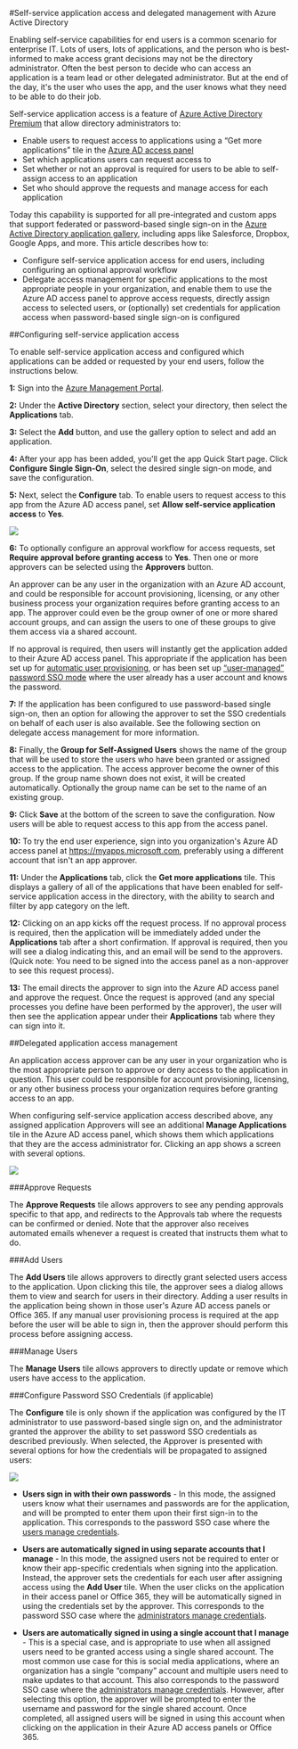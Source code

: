 <properties
	pageTitle="Self-service application access and delegated management with Azure Active Directory | Windows Azure"
	description="This article describes how to enable self-service application access and delegated management with Azure Active Directory."
	services="active-directory"
	documentationCenter=""
	authors="asmalser-msft"
	manager="stevenpo"
	editor=""/>

<tags
	ms.service="active-directory"
	ms.date="12/14/2015"
	wacn.date=""/>

#Self-service application access and delegated management with Azure Active Directory

Enabling self-service capabilities for end users is a common scenario for enterprise IT. Lots of users, lots of applications, and the person who is best-informed to make access grant decisions may not be the directory administrator. Often the best person to decide who can access an application is a team lead or other delegated administrator. But at the end of the day, it's the user who uses the app, and the user knows what they need to be able to do their job.

Self-service application access is a feature of [Azure Active Directory Premium](http://azure.microsoft.com/trial/get-started-active-directory/) that allow directory administrators to:

* Enable users to request access to applications using a “Get more applications” tile in the [Azure AD access panel](/documentation/articles/active-directory-appssoaccess-whatis#deploying-azure-ad-integrated-applications-to-users)
* Set which applications users can request access to
* Set whether or not an approval is required for users to be able to self-assign access to an application
* Set who should approve the requests and manage access for each application

Today this capability is supported for all pre-integrated and custom apps that support federated or password-based single sign-on in the [Azure Active Directory application gallery](/home/features/identity/), including apps like Salesforce, Dropbox, Google Apps, and more.
This article describes how to:

* Configure self-service application access for end users, including configuring an optional approval workflow 
* Delegate access management for specific applications to the most appropriate people in your organization, and enable them to use the Azure AD access panel to approve access requests, directly assign access to selected users, or (optionally) set credentials for application access when password-based single sign-on is configured


##Configuring self-service application access

To enable self-service application access and configured which applications can be added or requested by your end users, follow the instructions below.

**1:** Sign into the [Azure Management Portal](https://manage.windowsazure.cn/).

**2:**	Under the **Active Directory** section, select your directory, then select the **Applications** tab. 

**3:** Select the **Add** button, and use the gallery option to select and add an application.

**4:** After your app has been added, you'll get the app Quick Start page. Click **Configure Single Sign-On**, select the desired single sign-on mode, and save the configuration. 

**5:** Next, select the **Configure** tab. To enable users to request access to this app from the Azure AD access panel, set **Allow self-service application access** to **Yes**.

![][1]

**6:** To optionally configure an approval workflow for access requests, set **Require approval before granting access** to **Yes**. Then one or more approvers can be selected using the **Approvers** button.

An approver can be any user in the organization with an Azure AD account, and could be responsible for account provisioning, licensing, or any other business process your organization requires before granting access to an app. The approver could even be the group owner of one or more shared account groups, and can assign the users to one of these groups to give them access via a shared account. 

If no approval is required, then users will instantly get the application added to their Azure AD access panel. This appropriate if the application has been set up for [automatic user provisioning](/documentation/articles/active-directory-saas-app-provisioning), or has been set up [“user-managed” password SSO mode](/documentation/articles/active-directory-appssoaccess-whatis#password-based-single-sign-on) where the user already has a user account and knows the password.

**7:** If the application has been configured to use password-based single sign-on, then an option for allowing the approver to set the SSO credentials on behalf of each user is also available. See the following section on delegate access management for more information.

**8:** Finally, the **Group for Self-Assigned Users** shows the name of the group that will be used to store the users who have been granted or assigned access to the application. The access approver become the owner of this group. If the group name shown does not exist, it will be created automatically. Optionally the group name can be set to the name of an existing group.

**9:** Click **Save** at the bottom of the screen to save the configuration. Now users will be able to request access to this app from the access panel.

**10:** To try the end user experience, sign into you organization's Azure AD access panel at https://myapps.microsoft.com, preferably using a different account that isn't an app approver. 

**11:** Under the **Applications** tab, click the **Get more applications** tile. This displays a gallery of all of the applications that have been enabled for self-service application access in the directory, with the ability to search and filter by app category on the left. 

**12:** Clicking on an app kicks off the request process. If no approval process is required, then the application will be immediately added under the **Applications** tab after a short confirmation. If approval is required, then you will see a dialog indicating this, and an email will be send to the approvers. (Quick note: You need to be signed into the access panel as a non-approver to see this request process).

**13:** The email directs the approver to sign into the Azure AD access panel and approve the request. Once the request is approved (and any special processes you define have been performed by the approver), the user will then see the application appear under their **Applications** tab where they can sign into it.

##Delegated application access management

An application access approver can be any user in your organization who is the most appropriate person to approve or deny access to the application in question. This user could be responsible for account provisioning, licensing, or any other business process your organization requires before granting access to an app.
 
When configuring self-service application access described above, any assigned application Approvers will see an additional **Manage Applications** tile in the Azure AD access panel, which shows them which applications that they are the access administrator for. Clicking an app shows a screen with several options.

![][2]

###Approve Requests

The **Approve Requests** tile allows approvers to see any pending approvals specific to that app, and redirects to the Approvals tab where the requests can be confirmed or denied. Note that the approver also receives automated emails whenever a request is created that instructs them what to do.

###Add Users

The **Add Users** tile allows approvers to directly grant selected users access to the application. Upon clicking this tile, the approver sees a dialog allows them to view and search for users in their directory. Adding a user results in the application being shown in those user's Azure AD access panels or Office 365. If any manual user provisioning process is required at the app before the user will be able to sign in, then the approver should perform this process before assigning access.  

###Manage Users

The **Manage Users** tile allows approvers to directly update or remove which users have access to the application. 

###Configure Password SSO Credentials (if applicable)

The **Configure** tile is only shown if the application was configured by the IT administrator to use password-based single sign on, and the administrator granted the approver the ability to set password SSO credentials as described previously. When selected, the Approver is presented with several options for how the credentials will be propagated to assigned users:

![][3]

* **Users sign in with their own passwords** - In this mode, the assigned users know what their usernames and passwords are for the application, and will be prompted to enter them upon their first sign-in to the application. This corresponds to the password SSO case where the [users manage credentials](/documentation/articles/active-directory-appssoaccess-whatis#password-based-single-sign-on).

* **Users are automatically signed in using separate accounts that I manage** - In this mode, the assigned users not be required to enter or know their app-specific credentials when signing into the application. Instead, the approver sets the credentials for each user after assigning access using the **Add User** tile. When the user clicks on the application in their access panel or Office 365, they will be automatically signed in using the credentials set by the approver. This corresponds to the password SSO case where the [administrators manage credentials](/documentation/articles/active-directory-appssoaccess-whatis#password-based-single-sign-on).

* **Users are automatically signed in using a single account that I manage** -  This is a special case, and is appropriate to use when all assigned users need to be granted access using a single shared account. The most common use case for this is social media applications, where an organization has a single “company” account and multiple users need to make updates to that account. This also corresponds to the password SSO case where the [administrators manage credentials](/documentation/articles/active-directory-appssoaccess-whatis#password-based-single-sign-on). However, after selecting this option, the approver will be prompted to enter the username and password for the single shared account. Once completed, all assigned users will be signed in using this account when clicking on the application in their Azure AD access panels or Office 365.

<!--Image references-->
[1]: ./media/active-directory-self-service-application-access/ssaa_admin.PNG
[2]: ./media/active-directory-self-service-application-access/ssaa_ap_manage_app.PNG
[3]: ./media/active-directory-self-service-application-access/ssaa_ap_manage_app_config.PNG

